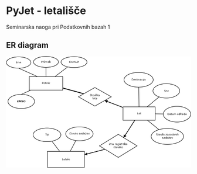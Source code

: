 # PyJet - letališče
Seminarska naoga pri Podatkovnih bazah 1

## ER diagram

![ER diagram](pyjet1.png)
